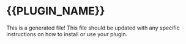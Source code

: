 # {{PLUGIN_NAME}}

This is a generated file! This file should be updated with any specific instructions on how to install or use your plugin.


